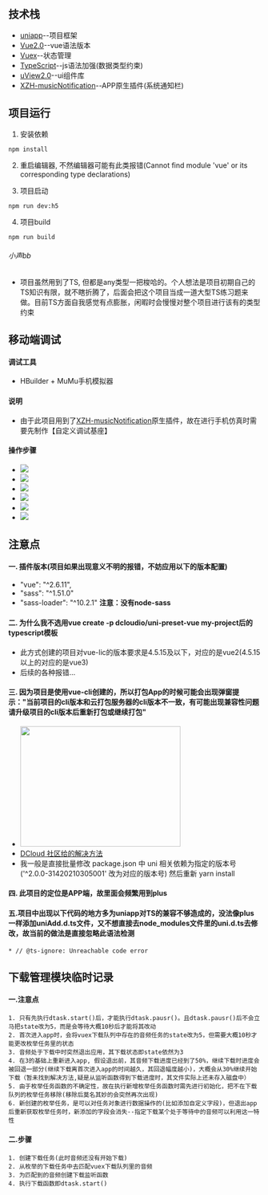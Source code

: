 ## 技术栈
  - [uniapp](https://uniapp.dcloud.net.cn/api/)--项目框架
  - [Vue2.0](https://cn.vitejs.dev/)--vue语法版本
  - [Vuex](https://v3.vuex.vuejs.org/zh/)--状态管理
  - [TypeScript](https://www.tslang.cn/docs/handbook/basic-types.html)--js语法加强(数据类型约束)
  - [uView2.0](https://www.uviewui.com/components/intro.html)--ui组件库
  - [XZH-musicNotification](https://ext.dcloud.net.cn/plugin?id=3476)--APP原生插件(系统通知栏)

## 项目运行
1. 安装依赖
```
npm install
```

2. 重启编辑器, 不然编辑器可能有此类报错(Cannot find module 'vue' or its corresponding type declarations)

3. 项目启动
```
npm run dev:h5
```
4. 项目build
```
npm run build
```

###### 小声bb
 - 项目虽然用到了TS, 但都是any类型一把梭哈的。个人想法是项目初期自己的TS知识有限，就不瞎折腾了，后面会把这个项目当成一道大型TS练习题来做。目前TS方面自我感觉有点膨胀，闲暇时会慢慢对整个项目进行该有的类型约束

## 移动端调试
#### 调试工具
- HBuilder + MuMu手机模拟器
#### 说明
- 由于此项目用到了[XZH-musicNotification](https://ext.dcloud.net.cn/plugin?id=3476)原生插件，故在进行手机仿真时需要先制作【自定义调试基座】
#### 操作步骤
  - ![](./upload/img/1.png)
  - ![](./upload/img/2.png)
  - ![](./upload/img/3.png)
  - ![](./upload/img/4.png)
  - ![](./upload/img/5.png)
  - ![](./upload/img/6.png)

## 注意点
#### 一. 插件版本(项目如果出现意义不明的报错，不妨应用以下的版本配置)
  * "vue": "^2.6.11",
  * "sass": "^1.51.0" 
  * "sass-loader": "^10.2.1"
  **注意：没有node-sass**

#### 二. 为什么我不选用vue create -p dcloudio/uni-preset-vue my-project后的typescript模板
  * 此方式创建的项目对vue-lic的版本要求是4.5.15及以下，对应的是vue2(4.5.15以上的对应的是vue3)
  * 后续的各种报错...

#### 三. 因为项目是使用vue-cli创建的，所以打包App的时候可能会出现弹窗提示："当前项目的cli版本和云打包服务器的cli版本不一致，有可能出现兼容性问题请升级项目的cli版本后重新打包或继续打包"
  * <img width="320px" height="240px" src="https://raw.githubusercontent.com/EatMyOneFoot/uniApp-TypeScript/master/src/static/20210703110525.png">
  * [DCloud 社区给的解决方法](https://ask.dcloud.net.cn/article/35627)
  * 我一般是直接批量修改 package.json 中 uni 相关依赖为指定的版本号('^2.0.0-31420210305001' 改为对应的版本号) 然后重新 yarn install

#### 四. 此项目的定位是APP端，故里面会频繁用到plus

#### 五.项目中出现以下代码的地方多为uniapp对TS的兼容不够造成的，没法像plus一样添加uniAdd.d.ts文件，又不想直接去node_modules文件里的uni.d.ts去修改，故当前的做法是直接忽略此语法检测
  ```
  * // @ts-ignore: Unreachable code error
  ```

  ## 下载管理模块临时记录
  #### 一.注意点
    1. 只有先执行dtask.start()后，才能执行dtask.pausr()。且dtask.pausr()后不会立马把state改为5，而是会等待大概10秒后才能将其改动
    2. 首次进入app时，会将vuex下载队列中存在的音频任务的state改为5，但需要大概10秒才能更改枚举任务里的状态
    3. 音频处于下载中时突然退出应用，其下载状态即state依然为3
    4. 在3的基础上重新进入app, 假设退出前，其音频下载进度已经到了50%，继续下载时进度会被回退一部分(继续下载离首次进入app的时间越久，其回退幅度越小)，大概会从30%继续开始下载（暂未找到解决方法,疑是从监听函数得到下载进度时，其文件实际上还未存入磁盘中）
    5. 由于枚举任务函数的不确定性，故在执行新增枚举任务函数时需先进行初始化，把不在下载队列的枚举任务移除(移除后莫名其妙的会突然再次出现)
    6. 新创建的枚举任务，是可以对任务对象进行数据操作的(比如添加自定义字段)，但退出app后重新获取枚举任务时，新添加的字段会消失--指定下载某个处于等待中的音频可以利用这一特性

  #### 二.步骤
    1. 创建下载任务(此时音频还没有开始下载)
    2. 从枚举的下载任务中去匹配vuex下载队列里的音频
    3. 为匹配到的音频创建下载监听函数
    4. 执行下载函数即dtask.start()
